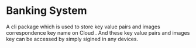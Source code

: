 # Banking System
A cli package which is used to store key value pairs and images correspondence key name on Cloud . And these key value pairs and images key can be accessed by simply sigined in any devices.

